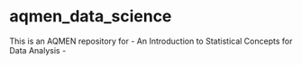 # aqmen_data_science
This is an AQMEN repository for -  An Introduction to Statistical Concepts for Data Analysis -
